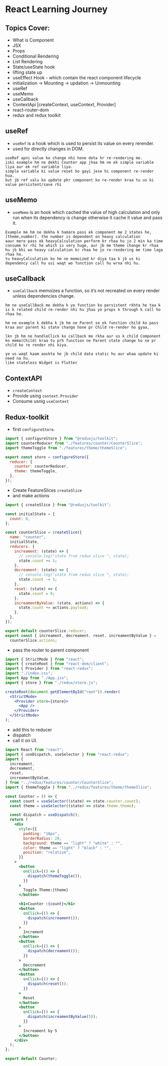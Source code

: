 # React Learning Journey

## Topics Cover:

- What is Component
- JSX
- Props
- Conditional Rendering
- List Rendering
- State/useState hook
- lifting state up
- useEffect Hook - which contain the react component lifecycle
- initialization -> Mounting -> updation -> Unmounting
- useRef
- useMemo
- useCallback
- ContextApi [createContext, useContext, Provider]
- react-router-dom
- redux and redux toolkit

## useRef

- `useRef` is a hook which is used to persist its value on every rerender.
- used for directly changes in DOM.

```text
useRef apni value ko change nhi hone deta hr re-rendering me.
iski example hm ne dekhi Counter app jhaa hm ne ek simple variable liya aur ek ref variable liya.
simple variable ki value reset ho gayi jese hi component re-render hua.
but jb ref valu ko update phr component ko re-render kraa tu us ki value persistent/save rhi
```

## useMemo

- `useMemo` is an hook which cached the value of high calculation and only run when its dependency is change otherwise it cache it value and pass it.

```text
Example me hm ne dekha k hamare pass ek component me 2 states he, [theme,number]. the number is dependent on heavy calculation
aaur mere pass ek heavyCalculation perform kr rhaa hu jo 2 min ka time consume kr rhi he which is very huge, aur jb me theme change kr rhaa hu jb bhi wo heavy calculation kr rhaa he jo re-rendering me time laga rhaa he.
tu heavyCalculation ko hm ne memoized kr diya taa k jb us ki dependency call hu usi waqt wo function call hu wrna nhi hu.
```

## useCallback

- `useCallback` memoizes a function, so it’s not recreated on every render unless dependencies change.

```text
hm ne useCallBack me dekha k ye function ko persistent rkhta he taa k is k related child re-render nhi hu jhaa ye props k through k call ho rhaa he.

hm ne example k dekha k jb hm ne Parent se ek function child ko pass kraa aur parent ki state change hone pr Child re-render ho gyaa,

lkn jb hm ne handleClick ko callback me rkha aur us k child Component ko memo(Child) kraa tu prh function ne Parent state change ho ne pr child ko re render nhi kiya.

ye us waqt kaam aaskta he jb child data static hu aur whaa update ki need na hu.
like stateless Widget is Flutter
```

## ContextAPI

- `createContext`
- Provide using `context.Provider`
- Consume usnig `useContext`

## Redux-toolkit

- first `configureStore`.

```jsx
import { configureStore } from "@reduxjs/toolkit";
import counterReducer from "./features/counter/CounterSlice";
import themeToggle from "./features/theme/themeSlice";

export const store = configureStore({
  reducer: {
    counter: counterReducer,
    theme: themeToggle,
  },
});
```

- Create FeatureSlices `createSlice`
- and make actions

```jsx
import { createSlice } from "@reduxjs/toolkit";

const initialState = {
  count: 0,
};

const counterSlice = createSlice({
  name: "counter",
  initialState,
  reducers: {
    increament: (state) => {
      // console.log("state from redux slice ", state);
      state.count += 1;
    },
    decreament: (state) => {
      // console.log("state from redux slice ", state);
      state.count -= 1;
    },
    reset: (state) => {
      state.count = 0;
    },
    increamentByValue: (state, actions) => {
      state.count += actions.payload;
    },
  },
});

export default counterSlice.reducer;
export const { increament, decreament, reset, increamentByValue } =
  counterSlice.actions;
```

- pass the router to parent component

```jsx
import { StrictMode } from "react";
import { createRoot } from "react-dom/client";
import { Provider } from "react-redux";
import "./index.css";
import App from "./App.jsx";
import { store } from "./redux/store.js";

createRoot(document.getElementById("root")).render(
  <StrictMode>
    <Provider store={store}>
      <App />
    </Provider>
  </StrictMode>
);
```

- add this to reducer
- dispatch
- call it on UI.

```jsx
import React from "react";
import { useDispatch, useSelector } from "react-redux";
import {
  increament,
  decreament,
  reset,
  increamentByValue,
} from "../redux/features/counter/CounterSlice";
import { themeToggle } from "../redux/features/theme/themeSlice";

const Counter = () => {
  const count = useSelector((state) => state.counter.count);
  const theme = useSelector((state) => state.theme.theme);

  const dispatch = useDispatch();
  return (
    <div
      style={{
        padding: "10px",
        borderRadius: 20,
        background: theme == "light" ? "white" : "",
        color: theme == "light" ? "black" : "",
        position: "relative",
      }}
    >
      <button
        onClick={() => {
          dispatch(themeToggle());
        }}
      >
        Toggle Theme:{theme}
      </button>

      <h1>Counter :{count}</h1>
      <button
        onClick={() => {
          dispatch(increament());
        }}
      >
        Increment
      </button>
      <button
        onClick={() => {
          dispatch(decreament());
        }}
      >
        Deccrement
      </button>
      <button
        onClick={() => {
          dispatch(reset());
        }}
      >
        Reset
      </button>
      <button
        onClick={() => {
          dispatch(increamentByValue(5));
        }}
      >
        Increament by 5
      </button>
    </div>
  );
};

export default Counter;
```
